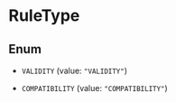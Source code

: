

# RuleType

## Enum


* `VALIDITY` (value: `"VALIDITY"`)

* `COMPATIBILITY` (value: `"COMPATIBILITY"`)



